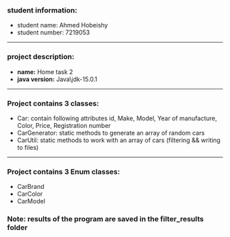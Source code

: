 ### student information:
- student name: Ahmed Hobeishy
- student number: 7219053
----
### project description:
- **name:** Home task 2
- **java version:** Java\jdk-15.0.1
---
### Project contains 3 classes:
- Car: contain following attributes id, Make, Model, Year of manufacture, Color, Price, Registration number
- CarGenerator: static methods to generate an array of random cars
- CarUtil: static methods to work with an array of cars (filtering && writing to files)
---
### Project contains 3 Enum classes:
- CarBrand 
- CarColor
- CarModel

###  Note: results of the program are saved in the filter_results folder